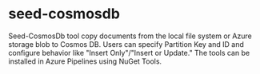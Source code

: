 # seed-cosmosdb
Seed-CosmosDb tool copy documents from the local file system or Azure storage blob to Cosmos DB. Users can specify Partition Key and ID and configure behavior like "Insert Only"/"Insert or Update." The tools can be installed in Azure Pipelines using NuGet Tools.
